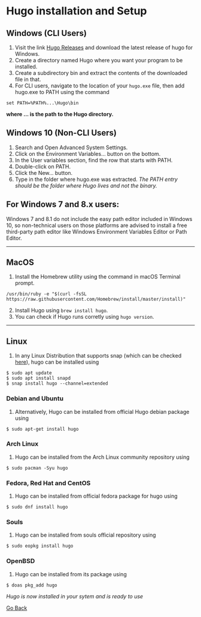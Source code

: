# Hugo installation and Setup

## Windows (CLI Users)

1) Visit the link [Hugo Releases](https://github.com/gohugoio/hugo/releases) and download the latest release of hugo for Windows.
3) Create a directory named Hugo where you want your program to be installed.
4) Create a subdirectory bin and extract the contents of the downloaded file in that.
5) For CLI users, navigate to the location of your `hugo.exe` file, then add hugo.exe to PATH using the command 
```
set PATH=%PATH%...\Hugo\bin
``` 
**where ... is the path to the Hugo directory.**

## Windows 10 (Non-CLI Users)

1) Search and Open Advanced System Settings.
2) Click on the Environment Variables… button on the bottom.
3) In the User variables section, find the row that starts with PATH.
4) Double-click on PATH.
5) Click the New… button.
6) Type in the folder where hugo.exe was extracted.
*The PATH entry should be the folder where Hugo lives and not the binary.*

## For Windows 7 and 8.x users:

Windows 7 and 8.1 do not include the easy path editor included in Windows 10, so non-technical users on those platforms are advised to install a free third-party path editor like Windows Environment Variables Editor or Path Editor.

* * *

## MacOS

1) Install the Homebrew utility using the command in macOS Terminal prompt.

```
/usr/bin/ruby -e "$(curl -fsSL https://raw.githubusercontent.com/Homebrew/install/master/install)"
``` 
2)  Install Hugo using `brew install hugo`.
3) You can check if Hugo runs corretly using `hugo version`.

* * *

## Linux

1) In any Linux Distribution that supports snap (which can be checked [here](https://docs.snapcraft.io/installing-snapd/6735)), hugo can be installed using 

```
$ sudo apt update
$ sudo apt install snapd
$ snap install hugo --channel=extended
```

### Debian and Ubuntu

1)  Alternatively, Hugo can be installed from official Hugo debian package using 
```
$ sudo apt-get install hugo
```

### Arch Linux

1) Hugo can be installed from the Arch Linux community repository using 
```
$ sudo pacman -Syu hugo
```

### Fedora, Red Hat and CentOS

1) Hugo can be installed from official fedora package for hugo using 
```
$ sudo dnf install hugo
```

### Souls

1) Hugo can be installed from souls official repository using 
```
$ sudo eopkg install hugo
```

### OpenBSD

 1) Hugo can be installed from its package using 
 
```
$ doas pkg_add hugo
```


*Hugo is now installed in your sytem and is ready to use*

[Go Back]()
